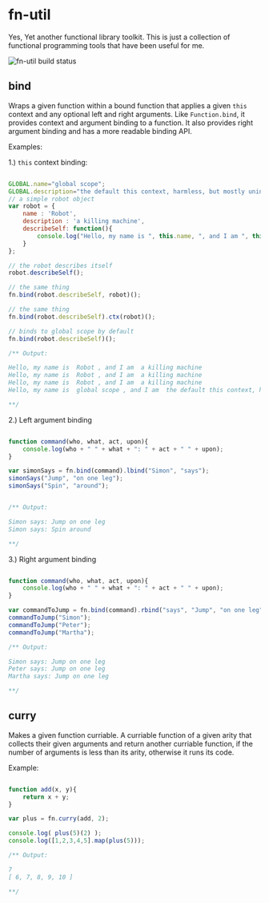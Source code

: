 # fn-util
Yes, Yet another functional library toolkit. This is just a collection of functional programming tools that have been useful for me.

![fn-util build status](https://travis-ci.org/g-i-o-/fn-util.svg)

## bind

Wraps a given function within a bound function that applies a given `this` context and any optional left and right arguments. Like `Function.bind`, it provides context and argument binding to a function. It also provides right argument binding and has a more readable binding API.

Examples:

1.) `this` context binding:

```javascript

GLOBAL.name="global scope";
GLOBAL.description="the default this context, harmless, but mostly unintented.";
// a simple robot object
var robot = {
    name : 'Robot',
    description : 'a killing machine',
    describeSelf: function(){
        console.log("Hello, my name is ", this.name, ", and I am ", this.description);
    }
};

// the robot describes itself
robot.describeSelf();

// the same thing
fn.bind(robot.describeSelf, robot)();

// the same thing
fn.bind(robot.describeSelf).ctx(robot)();

// binds to global scope by default
fn.bind(robot.describeSelf)();

/** Output:

Hello, my name is  Robot , and I am  a killing machine
Hello, my name is  Robot , and I am  a killing machine
Hello, my name is  Robot , and I am  a killing machine
Hello, my name is  global scope , and I am  the default this context, harmless, but mostly unintented.

**/
```


2.) Left argument binding

```javascript

function command(who, what, act, upon){
    console.log(who + " " + what + ": " + act + " " + upon);
}

var simonSays = fn.bind(command).lbind("Simon", "says");
simonSays("Jump", "on one leg");
simonSays("Spin", "around");


/** Output:

Simon says: Jump on one leg
Simon says: Spin around

**/
```


3.) Right argument binding

```javascript

function command(who, what, act, upon){
    console.log(who + " " + what + ": " + act + " " + upon);
}

var commandToJump = fn.bind(command).rbind("says", "Jump", "on one leg");
commandToJump("Simon");
commandToJump("Peter");
commandToJump("Martha");

/** Output:

Simon says: Jump on one leg
Peter says: Jump on one leg
Martha says: Jump on one leg

**/
```

## curry

Makes a given function curriable. A curriable function of a given arity that collects their given arguments and return another curriable function, if the number of arguments is less than its arity, otherwise it runs its code.

Example:

```javascript

function add(x, y){
    return x + y;
}

var plus = fn.curry(add, 2);

console.log( plus(5)(2) );
console.log([1,2,3,4,5].map(plus(5)));

/** Output:

7
[ 6, 7, 8, 9, 10 ]

**/
```
